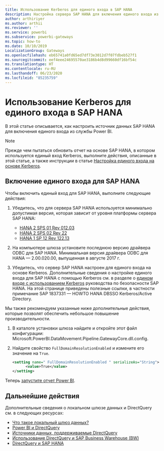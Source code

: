 ```yaml
---
title: Использование Kerberos для единого входа в SAP HANA
description: Настройка сервера SAP HANA для включения единого входа из службы Power BI
author: arthiriyer
ms.author: arthii
ms.reviewer: ''
ms.service: powerbi
ms.subservice: powerbi-gateways
ms.topic: how-to
ms.date: 10/10/2019
LocalizationGroup: Gateways
ms.openlocfilehash: eb65741a0fd65ed7df73e3012d7f07fdbeb527f1
ms.sourcegitcommit: eef4eee24695570ae3186b4d8d99660df16bf54c
ms.translationtype: HT
ms.contentlocale: ru-RU
ms.lasthandoff: 06/23/2020
ms.locfileid: "85235759"
---
```

# <a name="use-kerberos-for-single-sign-on-sso-to-sap-hana"></a>Использование Kerberos для единого входа в SAP HANA

В этой статье описывается, как настроить источник данных SAP HANA для включения единого входа из службы Power BI.

> [!NOTE]
> Прежде чем пытаться обновить отчет на основе SAP HANA, в котором используется единый вход Kerberos, выполните действия, описанные в этой статье, а также инструкции в статье [Настройка единого входа на основе Kerberos](service-gateway-sso-kerberos.md).

## <a name="enable-sso-for-sap-hana"></a>Включение единого входа для SAP HANA

Чтобы включить единый вход для SAP HANA, выполните следующие действия:

1. Убедитесь, что для сервера SAP HANA используется минимально допустимая версия, которая зависит от уровня платформы сервера SAP HANA:
   - [HANA 2 SPS 01 Rev 012.03](https://launchpad.support.sap.com/#/notes/2557386)
   - [HANA 2 SPS 02 Rev 22](https://launchpad.support.sap.com/#/notes/2547324)
   - [HANA 1 SP 12 Rev 122.13](https://launchpad.support.sap.com/#/notes/2528439)

2. На компьютере шлюза установите последнюю версию драйвера ODBC для SAP HANA. Минимальная версия драйвера ODBC для HANA — 2.00.020.00, выпущенная в августе 2017 г.

3. Убедитесь, что сервер SAP HANA настроен для единого входа на основе Kerberos. Дополнительные сведения о настройке единого входа для SAP HANA с помощью Kerberos см. в разделе о [едином входе с использованием Kerberos](https://help.sap.com/viewer/b3ee5778bc2e4a089d3299b82ec762a7/2.0.03/1885fad82df943c2a1974f5da0eed66d.html) руководства по безопасности SAP HANA. На этой странице приведены полезные ссылки, в частности примечание SAP 1837331 — HOWTO HANA DBSSO Kerberos/Active Directory.

Мы также рекомендуем указанные ниже дополнительные действия, которые позволят обеспечить небольшое повышение производительности.

1. В каталоге установки шлюза найдите и откройте этот файл конфигурации: Microsoft.PowerBI.DataMovement.Pipeline.GatewayCore.dll.config.

2. Найдите свойство `FullDomainResolutionEnabled` и измените его значение на `True`.

    ```xml
    <setting name=" FullDomainResolutionEnabled " serializeAs="String">
          <value>True</value>
    </setting>
    ```

Теперь [запустите отчет Power BI](service-gateway-sso-kerberos.md#run-a-power-bi-report).

## <a name="next-steps"></a>Дальнейшие действия

Дополнительные сведения о локальном шлюзе данных и DirectQuery см. в следующих ресурсах:

* [Что такое локальный шлюз данных?](/data-integration/gateway/service-gateway-onprem)
* [Power BI и DirectQuery](desktop-directquery-about.md)
* [Источники данных, поддерживаемые DirectQuery](power-bi-data-sources.md)
* [Использование DirectQuery и SAP Business Warehouse (BW)](desktop-directquery-sap-bw.md)
* [DirectQuery и SAP HANA](desktop-directquery-sap-hana.md)

